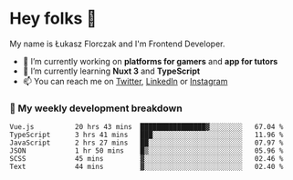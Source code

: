 # Hey folks 👋

My name is Łukasz Florczak and I'm Frontend Developer. 

- 🔭 I’m currently working on **platforms for gamers** and **app for tutors**
- 🌱 I’m currently learning **Nuxt 3** and **TypeScript**
- 📫 You can reach me on [Twitter](https://twitter.com/lukaszflorczak), [LinkedIn](https://pl.linkedin.com/in/lukasz-florczak) or [Instagram](https://instagram.com/lukaszflorczak)


### 🧮 My weekly development breakdown

<!--START_SECTION:waka-->

```text
Vue.js          20 hrs 43 mins  ████████████████▓░░░░░░░░   67.04 %
TypeScript      3 hrs 41 mins   ███░░░░░░░░░░░░░░░░░░░░░░   11.96 %
JavaScript      2 hrs 27 mins   ██░░░░░░░░░░░░░░░░░░░░░░░   07.97 %
JSON            1 hr 50 mins    █▒░░░░░░░░░░░░░░░░░░░░░░░   05.96 %
SCSS            45 mins         ▓░░░░░░░░░░░░░░░░░░░░░░░░   02.46 %
Text            44 mins         ▓░░░░░░░░░░░░░░░░░░░░░░░░   02.40 %
```

<!--END_SECTION:waka-->

<!--
**lukaszflorczak/lukaszflorczak** is a ✨ _special_ ✨ repository because its `README.md` (this file) appears on your GitHub profile.

Here are some ideas to get you started:

- 🔭 I’m currently working on ...
- 🌱 I’m currently learning ...
- 👯 I’m looking to collaborate on ...
- 🤔 I’m looking for help with ...
- 💬 Ask me about ...
- 📫 How to reach me: ...
- 😄 Pronouns: ...
- ⚡ Fun fact: ...
-->
